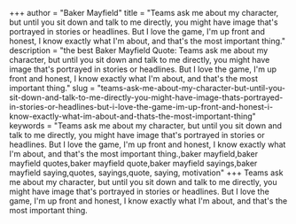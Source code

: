 +++
author = "Baker Mayfield"
title = "Teams ask me about my character, but until you sit down and talk to me directly, you might have image that's portrayed in stories or headlines. But I love the game, I'm up front and honest, I know exactly what I'm about, and that's the most important thing."
description = "the best Baker Mayfield Quote: Teams ask me about my character, but until you sit down and talk to me directly, you might have image that's portrayed in stories or headlines. But I love the game, I'm up front and honest, I know exactly what I'm about, and that's the most important thing."
slug = "teams-ask-me-about-my-character-but-until-you-sit-down-and-talk-to-me-directly-you-might-have-image-thats-portrayed-in-stories-or-headlines-but-i-love-the-game-im-up-front-and-honest-i-know-exactly-what-im-about-and-thats-the-most-important-thing"
keywords = "Teams ask me about my character, but until you sit down and talk to me directly, you might have image that's portrayed in stories or headlines. But I love the game, I'm up front and honest, I know exactly what I'm about, and that's the most important thing.,baker mayfield,baker mayfield quotes,baker mayfield quote,baker mayfield sayings,baker mayfield saying,quotes, sayings,quote, saying, motivation"
+++
Teams ask me about my character, but until you sit down and talk to me directly, you might have image that's portrayed in stories or headlines. But I love the game, I'm up front and honest, I know exactly what I'm about, and that's the most important thing.
